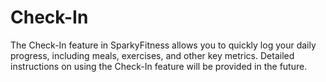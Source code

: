 # Check-In

The Check-In feature in SparkyFitness allows you to quickly log your daily progress, including meals, exercises, and other key metrics. Detailed instructions on using the Check-In feature will be provided in the future.

